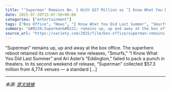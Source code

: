 ```yaml
---
title: "‘Superman’ Remains No. 1 With $57 Million as ‘I Know What You Did Last Summer’ and ‘Smurfs’ Underwhelm"
date: 2025-07-20T15:07:58+08:00
categories: ["entertainment"]
tags: ["Box Office", "News", "I Know What You Did Last Summer", "Smurfs", "Superman"]
summary: "&#8220;Superman&#8221; remains up, up and away at the box office. The superhero reboot retained its crown as three new releases, &#8220;Smurfs,&#8221; &#8220;I Know What You Did Last Summer&#8221; and"
source_url: "https://variety.com/2025/film/box-office/superman-remains-number-1-box-office-i-know-what-you-did-last-summer-smurfs-disappoint-1236465416/"
---
```


&#8220;Superman&#8221; remains up, up and away at the box office. The superhero reboot retained its crown as three new releases, &#8220;Smurfs,&#8221; &#8220;I Know What You Did Last Summer&#8221; and Ari Aster&#8217;s &#8220;Eddington,&#8221; failed to pack a punch in theaters. In its second weekend of release, &#8220;Superman&#8221; collected $57.3 million from 4,774 venues &#8212; a standard [&#8230;]

---

*来源: [原文链接](https://variety.com/2025/film/box-office/superman-remains-number-1-box-office-i-know-what-you-did-last-summer-smurfs-disappoint-1236465416/)*
